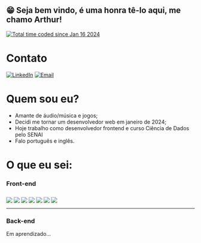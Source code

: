 ## 😁 Seja bem vindo, é uma honra tê-lo aqui, me chamo Arthur!
<a href="https://wakatime.com/@018d141a-cacf-4457-af1d-51cb8edba7a9"><img src="https://wakatime.com/badge/user/018d141a-cacf-4457-af1d-51cb8edba7a9.svg" alt="Total time coded since Jan 16 2024" /></a>

# Contato

[![LinkedIn](https://img.shields.io/badge/LinkedIn-0077B5?style=for-the-badge&logo=linkedin&logoColor=white)](https://www.linkedin.com/in/arthur-resende-a08797314/)
[![Email](https://img.shields.io/badge/Gmail-D14836?style=for-the-badge&logo=gmail&logoColor=white)](mailto:arthur.resendec@gmail.com)

# Quem sou eu?
- Amante de áudio/música e jogos;
- Decidi me tornar um desenvolvedor web em janeiro de 2024;
- Hoje trabalho como desenvolvedor frontend e curso Ciência de Dados pelo SENAI
- Falo português e inglês.

# O que eu sei:
<div>
    <h3>Front-end</h3>
    <img align="center" style="margin-top: 10px;" src="https://img.shields.io/badge/HTML5-E34F26?style=for-the-badge&logo=html5&logoColor=white">
    <img align="center" style="margin-top: 10px;" src="https://img.shields.io/badge/CSS3-1572B6?style=for-the-badge&logo=css3&logoColor=white">
    <img align="center" style="margin-top: 10px;" src="https://img.shields.io/badge/JavaScript-F7DF1E?style=for-the-badge&logo=javascript&logoColor=black">
    <img align="center" style="margin-top: 10px;" src="https://img.shields.io/badge/TypeScript-007ACC?style=for-the-badge&logo=typescript&logoColor=white">
	<img align="center" style="margin-top: 10px;" src="https://img.shields.io/badge/React-20232A?style=for-the-badge&logo=react&logoColor=61DAFB">
    <img align="center" style="margin-top: 10px;" src="https://img.shields.io/badge/Tailwind_CSS-38B2AC?style=for-the-badge&logo=tailwind-css&logoColor=white">
    <img align="center" style="margin-top: 10px;" src="https://img.shields.io/badge/next%20js-000000?style=for-the-badge&logo=nextdotjs&logoColor=white">
	<hr/>
  <h3>Back-end</h3>
  <p>Em aprendizado...</p>
</div>

